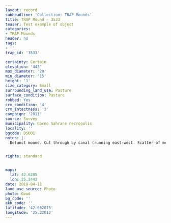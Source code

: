 ```yaml
---
layout: record
subheadline: 'Collection: TRAP Mounds'
title: TRAP Mound - 3533
teaser: Test example of object
categories:
- TRAP Mounds
header: no
tags:
- ''
trap_id: '3533'

certainty: Certain
elevation: '443'
max_diameter: '20'
min_diameter: '15'
height: '1'
size_category: Small
surrounding_land_use: Pasture
surface_condition: Pasture
robbed: Yes
crm_condition: '4'
crm_intactness: '3'
campaign: '2011'
source: Survey
municipality: Gorno Sahrane necropolis
locality: ''
bgcode: DS001
notes: |-
  Defunct mound. Cut through by canal (running east-west. Scatter of medium-sized stones.


rights: standard


maps:
  lat: 42.6285
  lon: 25.2442
date: 2018-04-11
land_use_source: Photo
photo: Good
bg_code: ''
akb_code: ''
latitude: '42.662075'
longitude: '25.22012'
---
```

